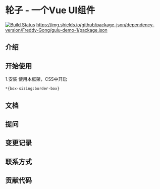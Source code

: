 # 轮子 - 一个Vue UI组件

[![Build Status](https://www.travis-ci.org/Freddy-Gong/gulu-demo-1.svg?branch=master)](https://www.travis-ci.org/Freddy-Gong/gulu-demo-1)
https://img.shields.io/github/package-json/dependency-version/Freddy-Gong/gulu-demo-1/package.json

## 介绍

## 开始使用
1.安装
使用本框架，CSS中开启
```
*{box-sizing:border-box}
```
## 文档

## 提问

## 变更记录

## 联系方式

## 贡献代码



